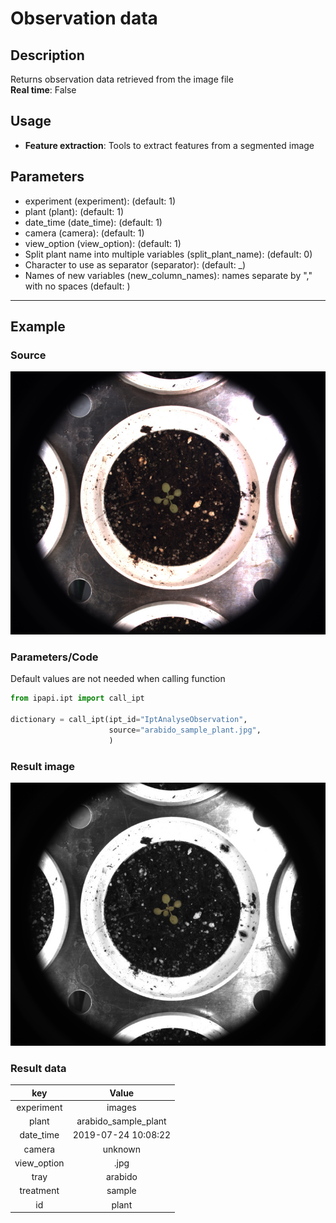 # Observation data

## Description

Returns observation data retrieved from the image file<br>**Real time**: False

## Usage

- **Feature extraction**: Tools to extract features from a segmented image

## Parameters

- experiment (experiment): (default: 1)
- plant (plant): (default: 1)
- date_time (date_time): (default: 1)
- camera (camera): (default: 1)
- view_option (view_option): (default: 1)
- Split plant name into multiple variables (split_plant_name): (default: 0)
- Character to use as separator (separator): (default: \_)
- Names of new variables (new_column_names): names separate by "," with no spaces (default: )

---

## Example

### Source

![Source image](images/arabido_sample_plant.jpg)

### Parameters/Code

Default values are not needed when calling function

```python
from ipapi.ipt import call_ipt

dictionary = call_ipt(ipt_id="IptAnalyseObservation",
                      source="arabido_sample_plant.jpg",
                      )
```

### Result image

![Result image](images/ipt_Observation_data.jpg)

### Result data

|     key     |        Value         |
| :---------: | :------------------: |
| experiment  |        images        |
|    plant    | arabido_sample_plant |
|  date_time  | 2019-07-24 10:08:22  |
|   camera    |       unknown        |
| view_option |         .jpg         |
|    tray     |       arabido        |
|  treatment  |        sample        |
|     id      |        plant         |
